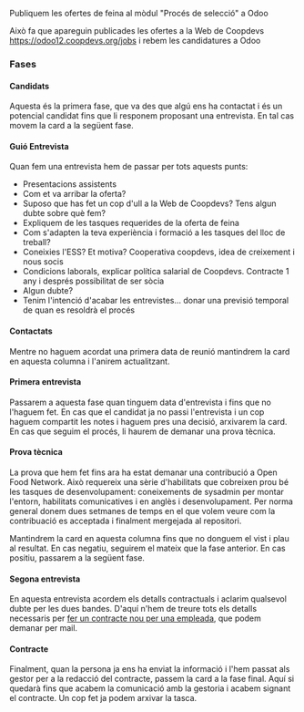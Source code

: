 Publiquem les ofertes de feina al mòdul "Procés de selecció" a Odoo

Això fa que apareguin publicades les ofertes a la Web de Coopdevs https://odoo12.coopdevs.org/jobs i rebem les candidatures a Odoo

### Fases

#### Candidats

Aquesta és la primera fase, que va des que algú ens ha contactat i és un potencial candidat fins que li responem proposant una entrevista. En tal cas movem la card a la següent fase.

#### Guió Entrevista 

Quan fem una entrevista hem de passar per tots aquests punts: 

* Presentacions assistents
* Com et va arribar la oferta?
* Suposo que has fet un cop d'ull a la Web de Coopdevs? Tens algun dubte sobre què fem?
* Expliquem de les tasques requerides de la oferta de feina
* Com s'adapten la teva experiència i formació a les tasques del lloc de treball?
* Coneixies l'ESS? Et motiva? Cooperativa coopdevs, idea de creixement i nous socis
* Condicions laborals, explicar política salarial de Coopdevs. Contracte 1 any i després possibilitat de ser sòcia
* Algun dubte?
* Tenim l'intenció d'acabar les entrevistes... donar una previsió temporal de quan es resoldrà el procés
 
#### Contactats

Mentre no haguem acordat una primera data de reunió mantindrem la card en aquesta columna i l'anirem actualitzant.

#### Primera entrevista

Passarem a aquesta fase quan tinguem data d'entrevista i fins que no l'haguem fet. En cas que el candidat ja no passi l'entrevista i un cop haguem compartit les notes i haguem pres una decisió, arxivarem la card. En cas que seguim el procés, li haurem de demanar una prova tècnica.

#### Prova tècnica

La prova que hem fet fins ara ha estat demanar una contribució a Open Food Network. Això requereix una sèrie d'habilitats que cobreixen prou bé les tasques de desenvolupament: coneixements de sysadmin per montar l'entorn, habilitats comunicatives i en anglès i desenvolupament. Per norma general donem dues setmanes de temps en el que volem veure com la contribuació es acceptada i finalment mergejada al repositori.

Mantindrem la card en aquesta columna fins que no donguem el vist i plau al resultat. En cas negatiu, seguirem el mateix que la fase anterior. En cas positiu, passarem a la següent fase.

#### Segona entrevista

En aquesta entrevista acordem els detalls contractuals i aclarim qualsevol dubte per les dues bandes. D'aquí n'hem de treure tots els detalls necessaris per [fer un contracte nou per una empleada], que podem demanar per mail.

#### Contracte

Finalment, quan la persona ja ens ha enviat la informació i l'hem passat als gestor per a la redacció del contracte, passem la card a la fase final. Aquí si quedarà fins que acabem la comunicació amb la gestoria i acabem signant el contracte. Un cop fet ja podem arxivar la tasca.

[fer un contracte nou per una empleada]: https://github.com/coopdevs/handbook/wiki/Fer-un-contracte-nou-per-una-empleada


